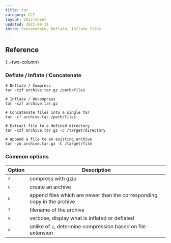 ```yaml
---
title: tar
category: CLI
layout: 2017/sheet
updated: 2022-08-11
intro: Concatenate, Deflate, Inflate files
---
```

## Reference
{:.-two-column}

### Deflate / Inflate / Concatenate
```shell
# Deflate / Compress
tar -czf archive.tar.gz /path/files
```

```shell
# Inflate / Uncompress
tar -xzf archive.tar.gz
```

```shell
# Concatenate files into a single tar
tar -cf archive.tar /path/files
```

```shell
# Extract file to a defined directory
tar -xzf archive.tar.gz -C /target/directory
```

```shell
# Append a file to an existing archive
tar -zu archive.tar.gz -C /target/file
```

### Common options

| Option | Description                                                             |
|--------|-------------------------------------------------------------------------|
| `z`    | compress with gzip                                                      |
| `c`    | create an archive                                                       |
| `u`    | append files which are newer than the corresponding copy in the archive |
| `f`    | filename of the archive                                                 |
| `v`    | verbose, display what is inflated or deflated                           |
| `a`    | unlike of `z`, determine compression based on file extension            |
